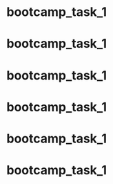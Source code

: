 # bootcamp_task_1
# bootcamp_task_1
# bootcamp_task_1
# bootcamp_task_1
# bootcamp_task_1
# bootcamp_task_1

